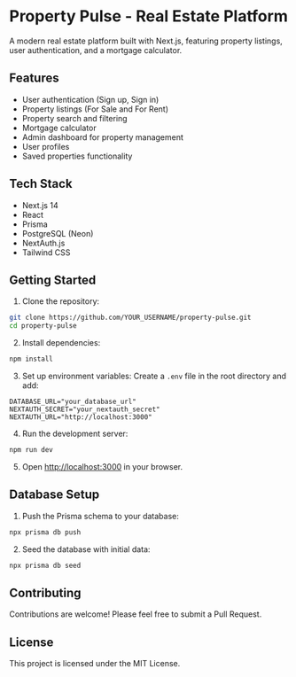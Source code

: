 # Property Pulse - Real Estate Platform

A modern real estate platform built with Next.js, featuring property listings, user authentication, and a mortgage calculator.

## Features

- User authentication (Sign up, Sign in)
- Property listings (For Sale and For Rent)
- Property search and filtering
- Mortgage calculator
- Admin dashboard for property management
- User profiles
- Saved properties functionality

## Tech Stack

- Next.js 14
- React
- Prisma
- PostgreSQL (Neon)
- NextAuth.js
- Tailwind CSS

## Getting Started

1. Clone the repository:
```bash
git clone https://github.com/YOUR_USERNAME/property-pulse.git
cd property-pulse
```

2. Install dependencies:
```bash
npm install
```

3. Set up environment variables:
Create a `.env` file in the root directory and add:
```
DATABASE_URL="your_database_url"
NEXTAUTH_SECRET="your_nextauth_secret"
NEXTAUTH_URL="http://localhost:3000"
```

4. Run the development server:
```bash
npm run dev
```

5. Open [http://localhost:3000](http://localhost:3000) in your browser.

## Database Setup

1. Push the Prisma schema to your database:
```bash
npx prisma db push
```

2. Seed the database with initial data:
```bash
npx prisma db seed
```

## Contributing

Contributions are welcome! Please feel free to submit a Pull Request.

## License

This project is licensed under the MIT License.

